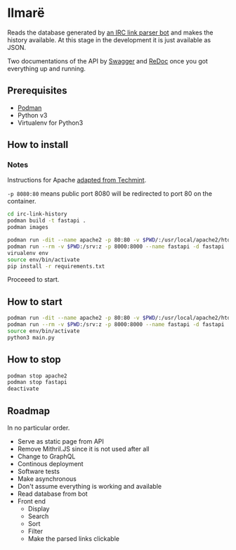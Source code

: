 # Ilmarë

Reads the database generated by [an IRC link parser bot](https://github.com/nuxeh/url-bot-rs)
and makes the history available. At this stage in the development it is just available as JSON.

Two documentations of the API by [Swagger](http://localhost:8000/docs) and
[ReDoc]([Swagger](http://localhost:8000/redoc)) once you got everything up and running.

## Prerequisites

* [Podman](https://podman.io/getting-started/installation)
* Python v3
* Virtualenv for Python3

## How to install

### Notes

Instructions for Apache [adapted from Techmint](https://www.tecmint.com/install-apache-web-server-in-a-docker-container/).

`-p 8080:80` means public port 8080 will be redirected to port 80 on the container.

```sh
cd irc-link-history
podman build -t fastapi .
podman images

podman run -dit --name apache2 -p 80:80 -v $PWD/:/usr/local/apache2/htdocs/ httpd:2.4 #The local path might be wrong.
podman run --rm -v $PWD:/srv:z -p 8000:8000 --name fastapi -d fastapi
virualenv env
source env/bin/activate
pip install -r requirements.txt
```

Proceeed to start.

## How to start

```sh
podman run -dit --name apache2 -p 80:80 -v $PWD/:/usr/local/apache2/htdocs/ httpd:2.4 #The local path might be wrong.
podman run --rm -v $PWD:/srv:z -p 8000:8000 --name fastapi -d fastapi
source env/bin/activate
python3 main.py
```

## How to stop

```sh
podman stop apache2
podman stop fastapi
deactivate
```

## Roadmap

In no particular order.

* Serve as static page from API
* Remove Mithril.JS since it is not used after all
* Change to GraphQL
* Continous deployment
* Software tests
* Make asynchronous
* Don't assume everything is working and available
* Read database from bot
* Front end
  * Display
  * Search
  * Sort
  * Filter
  * Make the parsed links clickable
